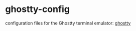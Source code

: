 # ghostty-config

configuration files for the Ghostty terminal emulator: [ghostty](https://mitchellh.com/ghostty)
